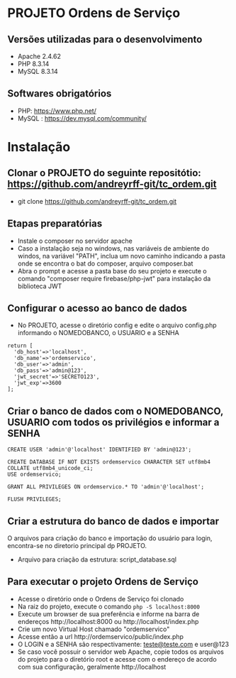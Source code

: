 # PROJETO Ordens de Serviço

## Versões utilizadas para o desenvolvimento
- Apache 2.4.62
- PHP 8.3.14
- MySQL  8.3.14

## Softwares obrigatórios
- PHP: https://www.php.net/
- MySQL : https://dev.mysql.com/community/

# Instalação

## Clonar o PROJETO do seguinte repositótio: https://github.com/andreyrff-git/tc_ordem.git
- git clone https://github.com/andreyrff-git/tc_ordem.git

## Etapas preparatórias
- Instale o composer no servidor apache
- Caso a instalação seja no windows, nas variáveis de ambiente do windos, na variável "PATH", inclua um novo caminho indicando a pasta onde se encontra o bat do composer, arquivo composer.bat
- Abra o prompt e acesse a pasta base do seu projeto e execute o comando "composer require firebase/php-jwt" para instalação da biblioteca JWT

## Configurar o acesso ao banco de dados
- No PROJETO, acesse o diretório config e edite o arquivo config.php informando o NOMEDOBANCO, o USUARIO e a SENHA
```
return [
  'db_host'=>'localhost',
  'db_name'=>'ordemservico',
  'db_user'=>'admin',
  'db_pass'=>'admin@123',
  'jwt_secret'=>'SECRETO123',
  'jwt_exp'=>3600
];
```

## Criar o banco de dados com o NOMEDOBANCO, USUARIO com todos os privilégios e informar a SENHA
```
CREATE USER 'admin'@'localhost' IDENTIFIED BY 'admin@123';

CREATE DATABASE IF NOT EXISTS ordemservico CHARACTER SET utf8mb4 COLLATE utf8mb4_unicode_ci;
USE ordemservico;

GRANT ALL PRIVILEGES ON ordemservico.* TO 'admin'@'localhost';

FLUSH PRIVILEGES;
```

## Criar a estrutura do banco de dados e importar 
O arquivos para criação do banco e importação do usuário para login, encontra-se no diretorio principal dp PROJETO.
- Arquivo para criação da estrutura: script_database.sql 

## Para executar o projeto Ordens de Serviço
- Acesse o diretório onde o Ordens de Serviço foi clonado
- Na raiz do projeto, execute o comando `php -S localhost:8000`
- Execute um browser de sua preferência e informe na barra de endereços http://localhost:8000 ou http://localhost/index.php
- Crie um novo Virtual Host chamado "ordemservico"
- Acesse então a url http://ordemservico/public/index.php
- O LOGIN e a SENHA são respectivamente: teste@teste.com e user@123 
- Se caso você possuir o servidor web Apache, copie todos os arquivos do projeto para o diretório root e acesse com o endereço de acordo com sua configuração, geralmente http://localhost


